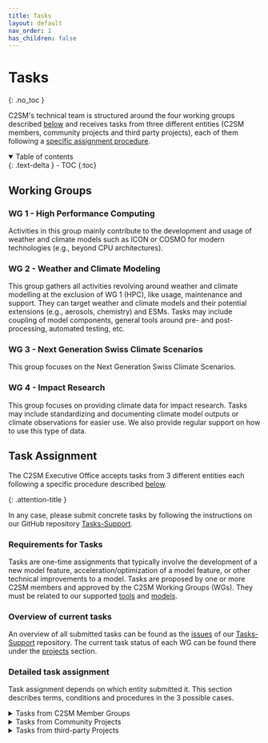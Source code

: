 ```yaml
---
title: Tasks
layout: default
nav_order: 1
has_children: false
---
```


# Tasks
{: .no_toc }

C2SM's technical team is structured around the four working groups described [below](./#working-groups) and receives tasks from three different entities (C2SM members, community projects and third party projects), each of them following a [specific assignment procedure](./#detailed-task-assignment).

<details open markdown="block">
  <summary>
    Table of contents
  </summary>
  {: .text-delta }
- TOC
{:toc}
</details>


## Working Groups

### WG 1 - High Performance Computing

Activities in this group mainly contribute to the development and usage of weather and climate models such as ICON or COSMO for modern technologies (e.g., beyond CPU architectures).


### WG 2 - Weather and Climate Modeling

This group gathers all activities revolving around weather and climate modelling at the exclusion of WG 1 (HPC), like usage, maintenance and support. They can target weather and climate models and their potential extensions (e.g., aerosols, chemistry) and ESMs. Tasks may include coupling of model components, general tools around pre- and post-processing, automated testing, etc.


### WG 3 - Next Generation Swiss Climate Scenarios

This group focuses on the Next Generation Swiss Climate Scenarios.


### WG 4 - Impact Research

This group focuses on providing climate data for impact research. Tasks may include standardizing and documenting climate model outputs or climate observations for easier use. We also provide regular support on how to use this type of data.


## Task Assignment

The C2SM Executive Office accepts tasks from 3 different entities each following a specific procedure described [below](./#detailed-task-assignment).

{: .attention-title }

In any case, please submit concrete tasks by following the instructions on our GitHub repository [Tasks-Support](https://github.com/C2SM/Tasks-Support).


### Requirements for Tasks

Tasks are one-​time assignments that typically involve the development of a new model feature, acceleration/optimization of a model feature, or other technical improvements to a model. Tasks are proposed by one or more C2SM members and approved by the C2SM Working Groups (WGs). They must be related to our supported [tools](https://c2sm.github.io/tools/) and [models](https://c2sm.github.io/models/).


### Overview of current tasks

An overview of all submitted tasks can be found as the [issues](https://github.com/C2SM/Tasks-Support/issues) of our [Tasks-Support](https://github.com/C2SM/Tasks-Support) repository. The current task status of each WG can be found there under the [projects](https://github.com/C2SM/Tasks-Support/projects?query=is%3Aopen) section.


### Detailed task assignment

Task assignment depends on which entity submitted it. This section describes terms, conditions and procedures in the 3 possible cases.

<details close markdown="block">
  <summary>
    Tasks from C2SM Member Groups
  </summary>
  {: .text-gamma }
1. **Submission:**
Tasks can be submitted as issues through our GitHub repository [Tasks-Support](https://github.com/C2SM/Tasks-Support) at any time. The task proposal must include a description and goals of the task, a time estimate, a statement of urgency, the groups involved, and at least one contact person. It should also describe the benefit to C2SM. Please follow the instructions for [Submit a Task](https://github.com/C2SM/Tasks-Support#submit-a-task).

2. **Evaluation:**
The Core Team will evaluate the proposals and may provide feedback/ask questions/reiterate the proposals to the groups. Priority will be given to tasks with greater benefit to multiple C2SM groups. Updates on the tasks will be given directly on the submitted task in the GitHub repository.

3. **Core Team starts working on task:**
Depending on the urgency or current workload of the Core Team, C2SM may begin work on the task immediately or at a later point in time.

4. **Feedback and Discussion of Tasks:**
During the biannual WG Day, to which representatives of each C2SM member group are invited, the status and future of submitted tasks are discussed. Members can provide critical feedback on the process.
</details>

<details close markdown="block">
  <summary>
    Tasks from Community Projects
  </summary>
  {: .text-gamma }
  
Tasks are also taken from C2SM Community Projects. These are large, perennial, and joint research and/or development projects involving at least three C2SM groups and two different partner institutions, with a substantial financial volume. Their overall objective supports the implementation of one or more of the four pillars of C2SM. The project produces results that no single group could have produced on its own. Their results benefit a large majority of C2SM members. These projects receive significant support from C2SM core funding in the form of in-kind contributions from core staff.


##### Community Project Task Assignment Process
{: .no_toc }

- The C2SM Steering Committee (SC) discusses and recommends C2SM's involvement in a Community Project at the proposal stage. This includes a suggestion on the approximate number of FTEs to be reserved for the project;
- The C2SM Executive Director (ED) forwards the information to the core team, and together with the responsible programmers evaluates the feasibility of the plans, taking into account all other ongoing activities and plans;
- The ED forwards the information back to the SC;
- The SC approves the plans and time allocated to the Community Project;
- The C2SM core team reserves the FTEs assuming the project will be funded;
- At the latest at the beginning of the project, the project steering group develops and formulates how it envisions the involvement of the core team and defines specific tasks. The tasks are submitted as a proposal to the C2SM ED and the involved programmers;
- The ED and the responsible programmer(s) evaluate the tasks, provide feedback/clarification, and finally submit their proposal to the C2SM SC;
- The SC approves the task list;
- The task assignment from Community Projects is repeated regularly, at biannual or annual intervals, ideally 1-2 months before the biannual Working Group Day.


##### Current projects
{: .no_toc }

- [EXCLAIM](https://c2sm.ethz.ch/research/exclaim.html)
- Planned: Next generation Swiss climate scenarios CH202X

</details>

<details close markdown="block">
  <summary>
    Tasks from third-party Projects
  </summary>
  {: .text-gamma }

As outlined in [C2SM's business plan for 2021-25](https://ethz.ch/content/dam/ethz/special-interest/usys/c2sm-dam/center/documents/c2sm_business_plan_final_18nov19.pdf), the Executive Office also relies heavily on funding from third-party projects. We are therefore happy to contribute to the research projects of our members (e.g., SNF, EU, ETH) in our fields of expertise.


##### Third-Party Projects that Benefit Multiple C2SM Groups
{: .no_toc }

These can be projects of individual C2SM members as PI, possibly together with other co-PIs from the community, funding individual tasks of core team programmers. These projects will be supported in particular if the results will benefit several C2SM groups.


##### Third-Party Projects with Benefits to the PI Only
{: .no_toc }

A member may also propose a task/tasks to be funded from their project, but where the benefit is limited to their group. These proposals will be realized if C2SM capacity is available. However, they will have a lower priority than projects with a greater benefit to the community.


##### Task Portfolio
{: .no_toc }

The core team's contributions consist largely of technical model development and support tasks. Individual tasks may also include setting up and maintaining a project website, or organizing individual workshops or seminar series.


##### Procedure for Proposing Participation in a Third-Party Project
{: .no_toc }

- The project PI contacts the C2SM Executive Director (ED) at the proposal stage by submitting a written proposal similar to the task proposals for group tasks;
- The ED, along with an assigned core team member, will provide feedback to the PI and may review the proposal again;
- If the proposal meets the above conditions, C2SM will consider it accepted and reserve time for its execution in the following year;
- C2SM will reserve approximately 3-7 person months (0.3-0.6 FTE) per year for tasks from external projects.
</details>
